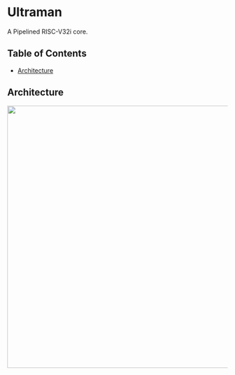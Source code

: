 # Ultraman
A Pipelined RISC-V32i core.


## Table of Contents

  * [Architecture](#Architecture)


Architecture
------------------------
<img src=https://github.com/fast-codesign/timelyRV/blob/main/src/fpga/simulation/Ultraman-pipelined_rv32i_core/images/Ultraman.jpg width="600">
